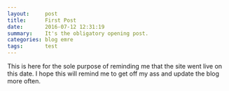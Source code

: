 ```yaml
---
layout:     post
title:      First Post
date:       2016-07-12 12:31:19
summary:    It's the obligatory opening post.
categories: blog emre
tags:       test
---
```


This is here for the sole purpose of reminding me that the site went live on this date. I hope this will remind me to get off my ass and update the blog more often.
